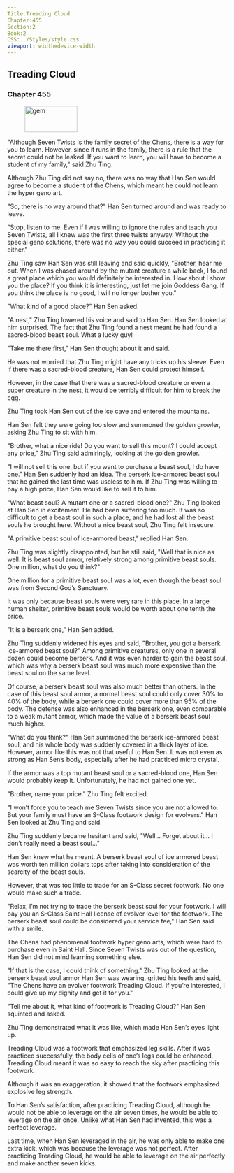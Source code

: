 ```yaml
---
Title:Treading Cloud 
Chapter:455 
Section:2 
Book:2 
CSS:../Styles/style.css 
viewport: width=device-width
---
```

  
## Treading Cloud
### Chapter 455
  
<figure>
	<img src="../Images/gem.gif" alt="gem" id="gem" width="120" height="60" />
</figure>
  

  
"Although Seven Twists is the family secret of the Chens, there is a way for you to learn. However, since it runs in the family, there is a rule that the secret could not be leaked. If you want to learn, you will have to become a student of my family," said Zhu Ting.

Although Zhu Ting did not say no, there was no way that Han Sen would agree to become a student of the Chens, which meant he could not learn the hyper geno art.

"So, there is no way around that?" Han Sen turned around and was ready to leave.

"Stop, listen to me. Even if I was willing to ignore the rules and teach you Seven Twists, all I knew was the first three twists anyway. Without the special geno solutions, there was no way you could succeed in practicing it either."

Zhu Ting saw Han Sen was still leaving and said quickly, "Brother, hear me out. When I was chased around by the mutant creature a while back, I found a great place which you would definitely be interested in. How about I show you the place? If you think it is interesting, just let me join Goddess Gang. If you think the place is no good, I will no longer bother you."

"What kind of a good place?" Han Sen asked.

"A nest," Zhu Ting lowered his voice and said to Han Sen. Han Sen looked at him surprised. The fact that Zhu Ting found a nest meant he had found a sacred-blood beast soul. What a lucky guy!

"Take me there first," Han Sen thought about it and said.

He was not worried that Zhu Ting might have any tricks up his sleeve. Even if there was a sacred-blood creature, Han Sen could protect himself.

However, in the case that there was a sacred-blood creature or even a super creature in the nest, it would be terribly difficult for him to break the egg.

Zhu Ting took Han Sen out of the ice cave and entered the mountains.

Han Sen felt they were going too slow and summoned the golden growler, asking Zhu Ting to sit with him.

"Brother, what a nice ride! Do you want to sell this mount? I could accept any price," Zhu Ting said admiringly, looking at the golden growler.

"I will not sell this one, but if you want to purchase a beast soul, I do have one." Han Sen suddenly had an idea. The berserk ice-armored beast soul that he gained the last time was useless to him. If Zhu Ting was willing to pay a high price, Han Sen would like to sell it to him.

"What beast soul? A mutant one or a sacred-blood one?" Zhu Ting looked at Han Sen in excitement. He had been suffering too much. It was so difficult to get a beast soul in such a place, and he had lost all the beast souls he brought here. Without a nice beast soul, Zhu Ting felt insecure.

"A primitive beast soul of ice-armored beast," replied Han Sen.

Zhu Ting was slightly disappointed, but he still said, "Well that is nice as well. It is beast soul armor, relatively strong among primitive beast souls. One million, what do you think?"

One million for a primitive beast soul was a lot, even though the beast soul was from Second God’s Sanctuary.

It was only because beast souls were very rare in this place. In a large human shelter, primitive beast souls would be worth about one tenth the price.

"It is a berserk one," Han Sen added.

Zhu Ting suddenly widened his eyes and said, "Brother, you got a berserk ice-armored beast soul?" Among primitive creatures, only one in several dozen could become berserk. And it was even harder to gain the beast soul, which was why a berserk beast soul was much more expensive than the beast soul on the same level.

Of course, a berserk beast soul was also much better than others. In the case of this beast soul armor, a normal beast soul could only cover 30% to 40% of the body, while a berserk one could cover more than 95% of the body. The defense was also enhanced in the berserk one, even comparable to a weak mutant armor, which made the value of a berserk beast soul much higher.

"What do you think?" Han Sen summoned the berserk ice-armored beast soul, and his whole body was suddenly covered in a thick layer of ice. However, armor like this was not that useful to Han Sen. It was not even as strong as Han Sen’s body, especially after he had practiced micro crystal.

If the armor was a top mutant beast soul or a sacred-blood one, Han Sen would probably keep it. Unfortunately, he had not gained one yet.

"Brother, name your price." Zhu Ting felt excited.

"I won’t force you to teach me Seven Twists since you are not allowed to. But your family must have an S-Class footwork design for evolvers." Han Sen looked at Zhu Ting and said.

Zhu Ting suddenly became hesitant and said, "Well… Forget about it… I don’t really need a beast soul…"

Han Sen knew what he meant. A berserk beast soul of ice armored beast was worth ten million dollars tops after taking into consideration of the scarcity of the beast souls.

However, that was too little to trade for an S-Class secret footwork. No one would make such a trade.

"Relax, I’m not trying to trade the berserk beast soul for your footwork. I will pay you an S-Class Saint Hall license of evolver level for the footwork. The berserk beast soul could be considered your service fee," Han Sen said with a smile.

The Chens had phenomenal footwork hyper geno arts, which were hard to purchase even in Saint Hall. Since Seven Twists was out of the question, Han Sen did not mind learning something else.

"If that is the case, I could think of something." Zhu Ting looked at the berserk beast soul armor Han Sen was wearing, gritted his teeth and said, "The Chens have an evolver footwork Treading Cloud. If you’re interested, I could give up my dignity and get it for you."

"Tell me about it, what kind of footwork is Treading Cloud?" Han Sen squinted and asked.

Zhu Ting demonstrated what it was like, which made Han Sen’s eyes light up.

Treading Cloud was a footwork that emphasized leg skills. After it was practiced successfully, the body cells of one’s legs could be enhanced. Treading Cloud meant it was so easy to reach the sky after practicing this footwork.

Although it was an exaggeration, it showed that the footwork emphasized explosive leg strength.

To Han Sen’s satisfaction, after practicing Treading Cloud, although he would not be able to leverage on the air seven times, he would be able to leverage on the air once. Unlike what Han Sen had invented, this was a perfect leverage.

Last time, when Han Sen leveraged in the air, he was only able to make one extra kick, which was because the leverage was not perfect. After practicing Treading Cloud, he would be able to leverage on the air perfectly and make another seven kicks.